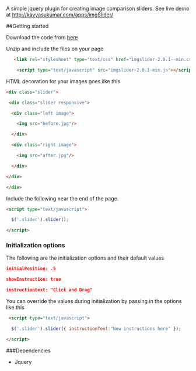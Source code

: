 A simple jquery plugin for creating image comparison sliders. See live demo at http://kavyasukumar.com/apps/imgSlider/

##Getting started

Download the code from [here](http://github.com/kavyasukumar/imgSlider/tree/master/distr)

Unzip and include the files on your page
```html 
   <link rel="stylesheet" type="text/css" href="imgslider-2.0.1--min.css">

	<script type="text/javascript" src="imgslider-2.0.1-min.js"></script>
```
HTML decoration for your images goes like this
```html
<div class="slider">

 <div class="slider responsive">

  <div class="left image">

    <img src="before.jpg"/>

  </div>

  <div class="right image">

    <img src="after.jpg"/>

  </div>

</div>

</div>
```
Include the following near the end of the page.
```html
<script type="text/javascript">

  $('.slider').slider();

</script>
```
### Initialization options

The following are the initialization options and their default values
```json
initialPosition: .5

showInstruction: true

instructiontext: "Click and Drag"
```
You can override the values during initialization by passing in the options like this
```html
 <script type="text/javascript">

  $('.slider').slider({ instructionText:"New instructions here" });

</script>
```

###Dependencies
* Jquery
